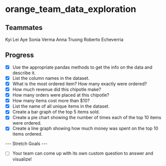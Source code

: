 # orange_team_data_exploration

## Teammates
Kyi Lei Aye
Sonia Verma
Anna Truong
Roberto Echeverria

## Progress

- [x] Use the appropriate pandas methods to get the info on the data and describe it.
- [x] List the column names in the dataset.
- [x] What is the most ordered item? How many exactly were ordered?
- [x] How much revenue did this chipotle make?
- [x] How many orders were placed at this chipotle?
- [x] How many items cost more than $10?
- [x] List the name of all unique items in the dataset.
- [x] Create a bar graph of the top 5 items sold.
- [x] Create a pie chart showing the number of times each of the top 10 items were ordered.
- [x] Create a line graph showing how much money was spent on the top 10 items ordered.

--- Stretch Goals ---

- [ ] Your team can come up with its own custom question to answer and visualize!
